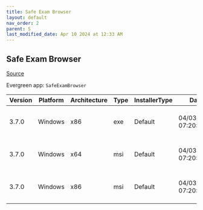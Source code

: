 ```yaml
---
title: Safe Exam Browser
layout: default
nav_order: 2
parent: S
last_modified_date: Apr 10 2024 at 12:33 AM
---
```


## Safe Exam Browser

[Source](https://safeexambrowser.org/)

Evergreen app: `SafeExamBrowser`

| Version | Platform | Architecture | Type | InstallerType | Date                | Size      | URI                                                                                                                                                                                                                            |
| ------- | -------- | ------------ | ---- | ------------- | ------------------- | --------- | ------------------------------------------------------------------------------------------------------------------------------------------------------------------------------------------------------------------------------ |
| 3.7.0   | Windows  | x86          | exe  | Default       | 04/03/2024 07:20:33 | 296483464 | [https://github.com/SafeExamBrowser/seb-win-refactoring/releases/download/v3.7.0/SEB_3.7.0.682_SetupBundle.exe](https://github.com/SafeExamBrowser/seb-win-refactoring/releases/download/v3.7.0/SEB_3.7.0.682_SetupBundle.exe) |
| 3.7.0   | Windows  | x64          | msi  | Default       | 04/03/2024 07:20:33 | 157450240 | [https://github.com/SafeExamBrowser/seb-win-refactoring/releases/download/v3.7.0/SEB_3.7.0.682_x64_Setup.msi](https://github.com/SafeExamBrowser/seb-win-refactoring/releases/download/v3.7.0/SEB_3.7.0.682_x64_Setup.msi)     |
| 3.7.0   | Windows  | x86          | msi  | Default       | 04/03/2024 07:20:33 | 137703424 | [https://github.com/SafeExamBrowser/seb-win-refactoring/releases/download/v3.7.0/SEB_3.7.0.682_x86_Setup.msi](https://github.com/SafeExamBrowser/seb-win-refactoring/releases/download/v3.7.0/SEB_3.7.0.682_x86_Setup.msi)     |

